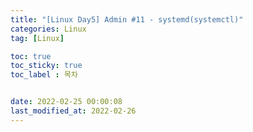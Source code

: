 ```yaml
---
title: "[Linux Day5] Admin #11 - systemd(systemctl)"
categories: Linux
tag: [Linux]

toc: true
toc_sticky: true
toc_label : 목차


date: 2022-02-25 00:00:08
last_modified_at: 2022-02-26
---
```

<br>
<br>

